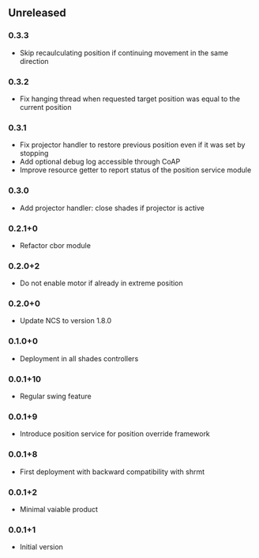 ## Unreleased

### 0.3.3
* Skip recaulculating position if continuing movement in the same direction

### 0.3.2
* Fix hanging thread when requested target position was equal to the current position

### 0.3.1
* Fix projector handler to restore previous position even if it was set by stopping
* Add optional debug log accessible through CoAP
* Improve resource getter to report status of the position service module

### 0.3.0
* Add projector handler: close shades if projector is active

### 0.2.1+0
* Refactor cbor module

### 0.2.0+2
* Do not enable motor if already in extreme position

### 0.2.0+0
* Update NCS to version 1.8.0

### 0.1.0+0
* Deployment in all shades controllers

### 0.0.1+10
* Regular swing feature

### 0.0.1+9
* Introduce position service for position override framework

### 0.0.1+8
* First deployment with backward compatibility with shrmt

### 0.0.1+2
* Minimal vaiable product

### 0.0.1+1
* Initial version
